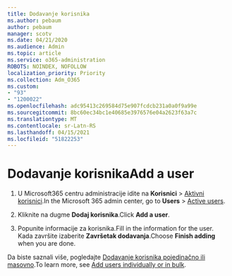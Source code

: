 ```yaml
---
title: Dodavanje korisnika
ms.author: pebaum
author: pebaum
manager: scotv
ms.date: 04/21/2020
ms.audience: Admin
ms.topic: article
ms.service: o365-administration
ROBOTS: NOINDEX, NOFOLLOW
localization_priority: Priority
ms.collection: Adm_O365
ms.custom:
- "93"
- "1200022"
ms.openlocfilehash: adc95413c269584d75e907fcdcb231a0a0f9a99e
ms.sourcegitcommit: 8bc60ec34bc1e40685e3976576e04a2623f63a7c
ms.translationtype: MT
ms.contentlocale: sr-Latn-RS
ms.lasthandoff: 04/15/2021
ms.locfileid: "51822253"
---
```

# <a name="add-a-user"></a><span data-ttu-id="268f3-102">Dodavanje korisnika</span><span class="sxs-lookup"><span data-stu-id="268f3-102">Add a user</span></span>

1. <span data-ttu-id="268f3-103">U Microsoft365 centru administracije idite na **Korisnici** > [Aktivni korisnici](https://admin.microsoft.com/Adminportal/Home?source=applauncher#/users).</span><span class="sxs-lookup"><span data-stu-id="268f3-103">In the Microsoft 365 admin center, go to **Users** > [Active users](https://admin.microsoft.com/Adminportal/Home?source=applauncher#/users).</span></span>

2. <span data-ttu-id="268f3-104">Kliknite na dugme **Dodaj korisnika**.</span><span class="sxs-lookup"><span data-stu-id="268f3-104">Click **Add a user**.</span></span>

3. <span data-ttu-id="268f3-105">Popunite informacije za korisnika.</span><span class="sxs-lookup"><span data-stu-id="268f3-105">Fill in the information for the user.</span></span> <span data-ttu-id="268f3-106">Kada završite izaberite **Završetak dodavanja**.</span><span class="sxs-lookup"><span data-stu-id="268f3-106">Choose **Finish adding** when you are done.</span></span>

<span data-ttu-id="268f3-107">Da biste saznali više, pogledajte [Dodavanje korisnika pojedinačno ili masovno](https://docs.microsoft.com/microsoft-365/admin/add-users/add-users).</span><span class="sxs-lookup"><span data-stu-id="268f3-107">To learn more, see [Add users individually or in bulk](https://docs.microsoft.com/microsoft-365/admin/add-users/add-users).</span></span>
